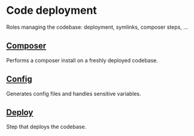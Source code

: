 # Code deployment
Roles managing the codebase: deployment, symlinks, composer steps, ...
<!--TOC-->
## [Composer](roles/code/composer/README.md)
Performs a composer install on a freshly deployed codebase.
## [Config](roles/code/config_generate/README.md)
Generates config files and handles sensitive variables.
## [Deploy](roles/code/deploy_code/README.md)
Step that deploys the codebase.
<!--ENDTOC-->
